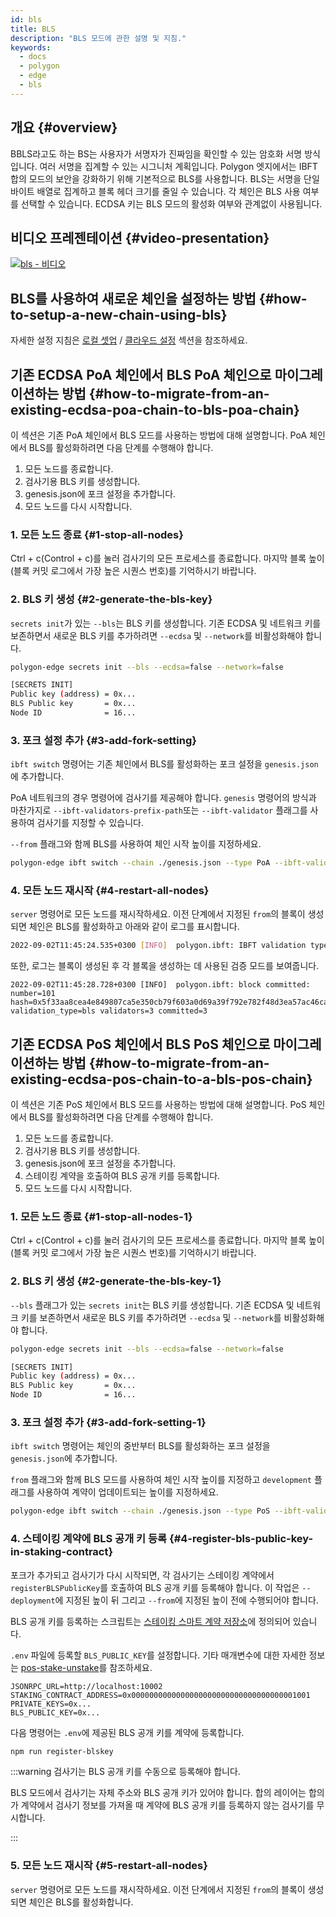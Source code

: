 ```yaml
---
id: bls
title: BLS
description: "BLS 모드에 관한 설명 및 지침."
keywords:
  - docs
  - polygon
  - edge
  - bls
---
```


## 개요 {#overview}

BBLS라고도 하는 BS는 사용자가 서명자가 진짜임을 확인할 수 있는 암호화 서명 방식입니다. 여러 서명을 집계할 수 있는 시그니처 계획입니다. Polygon 엣지에서는 IBFT 합의 모드의 보안을 강화하기 위해 기본적으로 BLS를 사용합니다. BLS는 서명을 단일 바이트 배열로 집계하고 블록 헤더 크기를 줄일 수 있습니다. 각 체인은 BLS 사용 여부를 선택할 수 있습니다. ECDSA 키는 BLS 모드의 활성화 여부와 관계없이 사용됩니다.

## 비디오 프레젠테이션 {#video-presentation}

[![bls - 비디오](https://img.youtube.com/vi/HbUmZpALlqo/0.jpg)](https://www.youtube.com/watch?v=HbUmZpALlqo)

## BLS를 사용하여 새로운 체인을 설정하는 방법 {#how-to-setup-a-new-chain-using-bls}

자세한 설정 지침은 [로컬 셋업](/docs/edge/get-started/set-up-ibft-locally) / [클라우드 설정](/docs/edge/get-started/set-up-ibft-on-the-cloud) 섹션을 참조하세요.

## 기존 ECDSA PoA 체인에서 BLS PoA 체인으로 마이그레이션하는 방법 {#how-to-migrate-from-an-existing-ecdsa-poa-chain-to-bls-poa-chain}

이 섹션은 기존 PoA 체인에서 BLS 모드를 사용하는 방법에 대해 설명합니다.
PoA 체인에서 BLS를 활성화하려면 다음 단계를 수행해야 합니다.

1. 모든 노드를 종료합니다.
2. 검사기용 BLS 키를 생성합니다.
3. genesis.json에 포크 설정을 추가합니다.
4. 모드 노드를 다시 시작합니다.

### 1. 모든 노드 종료 {#1-stop-all-nodes}

Ctrl + c(Control + c)를 눌러 검사기의 모든 프로세스를 종료합니다. 마지막 블록 높이(블록 커밋 로그에서 가장 높은 시퀀스 번호)를 기억하시기 바랍니다.

### 2. BLS 키 생성 {#2-generate-the-bls-key}

`secrets init`가 있는 `--bls`는 BLS 키를 생성합니다. 기존 ECDSA 및 네트워크 키를 보존하면서 새로운 BLS 키를 추가하려면 `--ecdsa` 및 `--network`를 비활성화해야 합니다.

```bash
polygon-edge secrets init --bls --ecdsa=false --network=false

[SECRETS INIT]
Public key (address) = 0x...
BLS Public key       = 0x...
Node ID              = 16...
```

### 3. 포크 설정 추가 {#3-add-fork-setting}

`ibft switch` 명령어는 기존 체인에서 BLS를 활성화하는 포크 설정을 `genesis.json`에 추가합니다.

PoA 네트워크의 경우 명령어에 검사기를 제공해야 합니다. `genesis` 명령어의 방식과 마찬가지로 `--ibft-validators-prefix-path`또는 `--ibft-validator` 플래그를 사용하여 검사기를 지정할 수 있습니다.

`--from` 플래그와 함께 BLS를 사용하여 체인 시작 높이를 지정하세요.

```bash
polygon-edge ibft switch --chain ./genesis.json --type PoA --ibft-validator-type bls --ibft-validators-prefix-path test-chain- --from 100
```

### 4. 모든 노드 재시작 {#4-restart-all-nodes}

`server` 명령어로 모든 노드를 재시작하세요. 이전 단계에서 지정된 `from`의 블록이 생성되면 체인은 BLS를 활성화하고 아래와 같이 로그를 표시합니다.

```bash
2022-09-02T11:45:24.535+0300 [INFO]  polygon.ibft: IBFT validation type switched: old=ecdsa new=bls
```

또한, 로그는 블록이 생성된 후 각 블록을 생성하는 데 사용된 검증 모드를 보여줍니다.

```
2022-09-02T11:45:28.728+0300 [INFO]  polygon.ibft: block committed: number=101 hash=0x5f33aa8cea4e849807ca5e350cb79f603a0d69a39f792e782f48d3ea57ac46ca validation_type=bls validators=3 committed=3
```

## 기존 ECDSA PoS 체인에서 BLS PoS 체인으로 마이그레이션하는 방법 {#how-to-migrate-from-an-existing-ecdsa-pos-chain-to-a-bls-pos-chain}

이 섹션은 기존 PoS 체인에서 BLS 모드를 사용하는 방법에 대해 설명합니다.
PoS 체인에서 BLS를 활성화하려면 다음 단계를 수행해야 합니다.

1. 모든 노드를 종료합니다.
2. 검사기용 BLS 키를 생성합니다.
3. genesis.json에 포크 설정을 추가합니다.
4. 스테이킹 계약을 호출하여 BLS 공개 키를 등록합니다.
5. 모드 노드를 다시 시작합니다.

### 1. 모든 노드 종료 {#1-stop-all-nodes-1}

Ctrl + c(Control + c)를 눌러 검사기의 모든 프로세스를 종료합니다. 마지막 블록 높이(블록 커밋 로그에서 가장 높은 시퀀스 번호)를 기억하시기 바랍니다.

### 2. BLS 키 생성 {#2-generate-the-bls-key-1}

`--bls` 플래그가 있는 `secrets init`는 BLS 키를 생성합니다. 기존 ECDSA 및 네트워크 키를 보존하면서 새로운 BLS 키를 추가하려면 `--ecdsa` 및 `--network`를 비활성화해야 합니다.

```bash
polygon-edge secrets init --bls --ecdsa=false --network=false

[SECRETS INIT]
Public key (address) = 0x...
BLS Public key       = 0x...
Node ID              = 16...
```

### 3. 포크 설정 추가 {#3-add-fork-setting-1}

`ibft switch` 명령어는 체인의 중반부터 BLS를 활성화하는 포크 설정을 `genesis.json`에 추가합니다.

`from` 플래그와 함께 BLS 모드를 사용하여 체인 시작 높이를 지정하고 `development` 플래그를 사용하여 계약이 업데이트되는 높이를 지정하세요.

```bash
polygon-edge ibft switch --chain ./genesis.json --type PoS --ibft-validator-type bls --deployment 50 --from 200
```

### 4. 스테이킹 계약에 BLS 공개 키 등록 {#4-register-bls-public-key-in-staking-contract}

포크가 추가되고 검사기가 다시 시작되면, 각 검사기는 스테이킹 계약에서 `registerBLSPublicKey`를 호출하여 BLS 공개 키를 등록해야 합니다. 이 작업은 `--deployment`에 지정된 높이 뒤 그리고 `--from`에 지정된 높이 전에 수행되어야 합니다.

BLS 공개 키를 등록하는 스크립트는 [스테이킹 스마트 계약 저장소](https://github.com/0xPolygon/staking-contracts)에 정의되어 있습니다.

`.env` 파일에 등록할 `BLS_PUBLIC_KEY`를 설정합니다. 기타 매개변수에 대한 자세한 정보는 [pos-stake-unstake](/docs/edge/consensus/pos-stake-unstake#setting-up-the-provided-helper-scripts)를 참조하세요.

```env
JSONRPC_URL=http://localhost:10002
STAKING_CONTRACT_ADDRESS=0x0000000000000000000000000000000000001001
PRIVATE_KEYS=0x...
BLS_PUBLIC_KEY=0x...
```

다음 명령어는 `.env`에 제공된 BLS 공개 키를 계약에 등록합니다.

```bash
npm run register-blskey
```

:::warning 검사기는 BLS 공개 키를 수동으로 등록해야 합니다.

BLS 모드에서 검사기는 자체 주소와 BLS 공개 키가 있어야 합니다. 합의 레이어는 합의가 계약에서 검사기 정보를 가져올 때 계약에 BLS 공개 키를 등록하지 않는 검사기를 무시합니다.

:::

### 5. 모든 노드 재시작 {#5-restart-all-nodes}

`server` 명령어로 모든 노드를 재시작하세요. 이전 단계에서 지정된 `from`의 블록이 생성되면 체인은 BLS를 활성화합니다.
